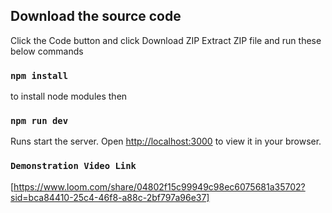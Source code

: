 
## Download the source code
Click the Code button and click Download ZIP
Extract ZIP file
and run these below commands

### `npm install`
to install node modules then 

### `npm run dev`

Runs start the server.
Open [http://localhost:3000](http://localhost:3000) to view it in your browser.

### `Demonstration Video Link`
[https://www.loom.com/share/04802f15c99949c98ec6075681a35702?sid=bca84410-25c4-46f8-a88c-2bf797a96e37]
